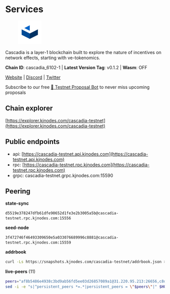 # Services

<figure><img src="https://raw.githubusercontent.com/kj89/cosmos-images/main/logos/cascadia.png" alt=""><figcaption></figcaption></figure>

Cascadia is a layer-1 blockchain built to explore the  nature of incentives on network effects, starting  with ve-tokenomics.

**Chain ID**: cascadia_6102-1 | **Latest Version Tag**: v0.1.2 | **Wasm**: OFF

[Website](https://www.cascadia.foundation) | [Discord](https://discord.gg/cascadia) | [Twitter](https://twitter.com/CascadiaSystems)



Subscribe to our free [🤖 Testnet Proposal Bot](https://t.me/kjnodes_testnet_proposal_bot) to never miss upcoming proposals


## Chain explorer
[https://explorer.kjnodes.com/cascadia-testnet](https://explorer.kjnodes.com/cascadia-testnet)

## Public endpoints

* api: [https://cascadia-testnet.api.kjnodes.com](https://cascadia-testnet.api.kjnodes.com)
* rpc: [https://cascadia-testnet.rpc.kjnodes.com](https://cascadia-testnet.rpc.kjnodes.com)
* grpc: cascadia-testnet.grpc.kjnodes.com:15590

## Peering

**state-sync**

```text
d5519e378247dfb61dfe90652d1fe3e2b3005a5b@cascadia-testnet.rpc.kjnodes.com:15556
```

**seed-node**

```text
3f472746f46493309650e5a033076689996c8881@cascadia-testnet.rpc.kjnodes.com:15559
```

**addrbook**
```bash
curl -Ls https://snapshots.kjnodes.com/cascadia-testnet/addrbook.json > $HOME/.cascadiad/config/addrbook.json
```

**live-peers** (11)
```bash
peers="af8b5486e4938c3bd9ab56fd5ee03d26857089a1@31.220.95.213:26656,c8d5ed2ce985364551b2bf11fe78770d5caafa62@82.208.22.200:26656,e25bf22448e62faca2359985303ec4557f662444@95.217.11.20:26656,4e5472f6fa35d86e1fed32bb0e2a65ec1f241f91@65.109.239.29:18656,24c3bd618c6c6c0df40968382e6b408429a020c7@95.217.217.253:50656,740b9d21195a434f10efd7796ea1406e6a713247@149.102.143.16:26656,5f1bcdfe67b0cd55ed12a06454206c7f1ab4b35b@95.216.160.203:26656,d17909ba856a9d6e307a9dcba1c199ab4211101e@46.101.182.62:18656,f38f2ee5ed756a748df20e1ed17ae3894b105849@167.86.115.178:26656,8a0e76b9cdfe2e80bca2e9ea270d57af17cfaf06@65.108.146.240:18656,d5519e378247dfb61dfe90652d1fe3e2b3005a5b@65.109.68.190:15556"
sed -i -e "s|^persistent_peers *=.*|persistent_peers = \"$peers\"|" $HOME/.cascadiad/config/config.toml
```
